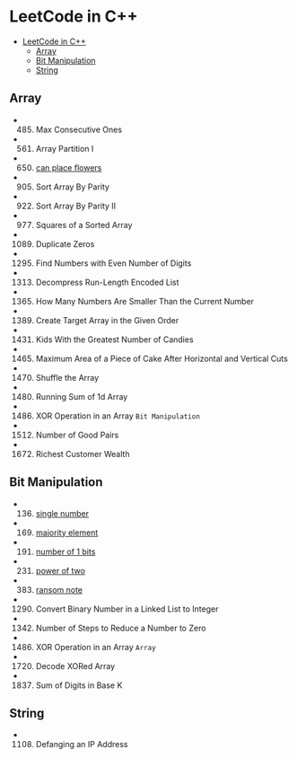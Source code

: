 # LeetCode in C++

-   [LeetCode in C++](#leetcode-in-c)
    -   [Array](#array)
    -   [Bit Manipulation](#bit-manipulation)
    -   [String](#string)

## Array

-   485. Max Consecutive Ones
-   561. Array Partition I
-   650. [can place flowers](./605.can-place-flowers.cpp)
-   905. Sort Array By Parity
-   922. Sort Array By Parity II
-   977. Squares of a Sorted Array
-   1089.   Duplicate Zeros
-   1295.   Find Numbers with Even Number of Digits
-   1313.   Decompress Run-Length Encoded List
-   1365.   How Many Numbers Are Smaller Than the Current Number
-   1389.   Create Target Array in the Given Order
-   1431.   Kids With the Greatest Number of Candies
-   1465.   Maximum Area of a Piece of Cake After Horizontal and Vertical Cuts
-   1470.   Shuffle the Array
-   1480.   Running Sum of 1d Array
-   1486.   XOR Operation in an Array `Bit Manipulation`
-   1512.   Number of Good Pairs
-   1672.   Richest Customer Wealth

## Bit Manipulation

-   136. [single number](./136.single-number.cpp)
-   169. [majority element](./169.majority-element.cpp)
-   191. [number of 1 bits](./191.number-of-1-bits.cpp)
-   231. [power of two](./231.power-of-two.cpp)
-   383. [ransom note](./383.ransom-note.cpp)
-   1290.   Convert Binary Number in a Linked List to Integer
-   1342.   Number of Steps to Reduce a Number to Zero
-   1486.   XOR Operation in an Array `Array`
-   1720.   Decode XORed Array
-   1837.   Sum of Digits in Base K

## String

-   1108.   Defanging an IP Address
